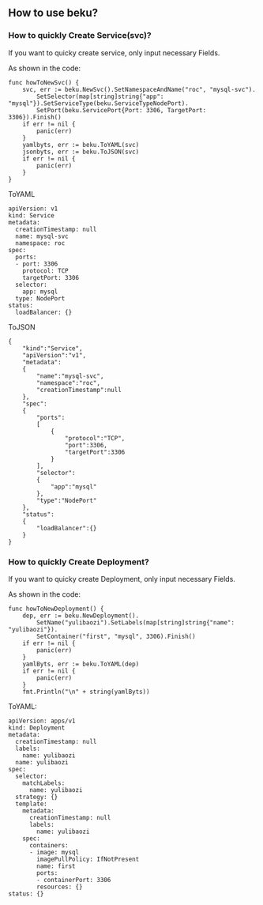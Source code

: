 How to use beku?
---

### How to quickly Create Service(svc)?

If you want to quicky create service, only input necessary Fields.

As shown in the code:
```
func howToNewSvc() {
	svc, err := beku.NewSvc().SetNamespaceAndName("roc", "mysql-svc").
		SetSelector(map[string]string{"app": "mysql"}).SetServiceType(beku.ServiceTypeNodePort).
		SetPort(beku.ServicePort{Port: 3306, TargetPort: 3306}).Finish()
	if err != nil {
		panic(err)
	}
	yamlbyts, err := beku.ToYAML(svc)
	jsonbyts, err := beku.ToJSON(svc)
	if err != nil {
		panic(err)
	}
}
```

ToYAML
```
apiVersion: v1
kind: Service
metadata:
  creationTimestamp: null
  name: mysql-svc
  namespace: roc
spec:
  ports:
  - port: 3306
    protocol: TCP
    targetPort: 3306
  selector:
    app: mysql
  type: NodePort
status:
  loadBalancer: {}
```
ToJSON
```
{
    "kind":"Service",
    "apiVersion":"v1",
    "metadata":
    {
        "name":"mysql-svc",
        "namespace":"roc",
        "creationTimestamp":null
    },
    "spec":
    {
        "ports":
        [
            {
                "protocol":"TCP",
                "port":3306,
                "targetPort":3306
            }
        ],
        "selector":
        {
            "app":"mysql"
        },
        "type":"NodePort"
    },
    "status":
    {
        "loadBalancer":{}
    }
}
```

### How to quickly Create Deployment?

If you want to quicky create Deployment, only input necessary Fields.

As shown in the code:
```
func howToNewDeployment() {
	dep, err := beku.NewDeployment().
		SetName("yulibaozi").SetLabels(map[string]string{"name": "yulibaozi"}).
		SetContainer("first", "mysql", 3306).Finish()
	if err != nil {
		panic(err)
	}
	yamlByts, err := beku.ToYAML(dep)
	if err != nil {
		panic(err)
	}
	fmt.Println("\n" + string(yamlByts))

```

ToYAML:
```
apiVersion: apps/v1
kind: Deployment
metadata:
  creationTimestamp: null
  labels:
    name: yulibaozi
  name: yulibaozi
spec:
  selector:
    matchLabels:
      name: yulibaozi
  strategy: {}
  template:
    metadata:
      creationTimestamp: null
      labels:
        name: yulibaozi
    spec:
      containers:
      - image: mysql
        imagePullPolicy: IfNotPresent
        name: first
        ports:
        - containerPort: 3306
        resources: {}
status: {}
```